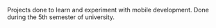 Projects done to learn and experiment with mobile development. Done during the 5th semester of university.